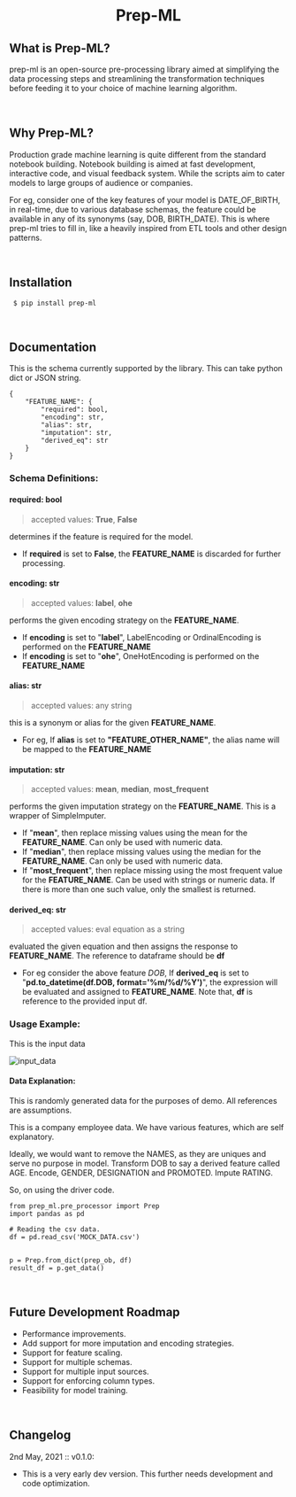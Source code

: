 <h1 align="center">Prep-ML</h1>

## What is Prep-ML?
prep-ml is an open-source pre-processing library aimed at simplifying the data processing steps and streamlining the transformation techniques before feeding it to your choice of machine learning algorithm.

<br>

## Why Prep-ML?
Production grade machine learning is quite different from the standard notebook building. Notebook building is aimed at fast development, interactive code, and visual feedback system. While the scripts aim to cater models to large groups of audience or companies.

For eg, consider one of the key features of your model is DATE_OF_BIRTH, in real-time, due to various database schemas, the feature could be available in any of its synonyms (say, DOB, BIRTH_DATE). This is where prep-ml tries to fill in, like a heavily inspired from ETL tools and other design patterns.

<br>

## Installation

``` $ pip install prep-ml```

<br>

## Documentation

This is the schema currently supported by the library. This can take python dict or JSON string.
```
{
    "FEATURE_NAME": {
        "required": bool,
        "encoding": str,
        "alias": str,
        "imputation": str,
        "derived_eq": str
    }
}
```
### Schema Definitions:

#### required: bool

> accepted values: **True**, **False**

determines if the feature is required for the model. 
- If **required** is set to **False**, the **FEATURE_NAME** is discarded for further processing.

#### encoding: str

> accepted values: **label**, **ohe**

performs the given encoding strategy on the **FEATURE_NAME**. 

- If **encoding** is set to "**label**", LabelEncoding or OrdinalEncoding is performed on the **FEATURE_NAME**
- If **encoding** is set to "**ohe**", OneHotEncoding is performed on the **FEATURE_NAME**


#### alias: str

> accepted values: any string

this is a synonym or alias for the given **FEATURE_NAME**. 

- For eg, If **alias** is set to **"FEATURE_OTHER_NAME"**, the alias name will be mapped to the **FEATURE_NAME**


#### imputation: str

> accepted values: **mean**, **median**, **most_frequent**

performs the given imputation strategy on the **FEATURE_NAME**. This is a wrapper of SimpleImputer. 

- If "**mean**", then replace missing values using the mean for the **FEATURE_NAME**. Can only be used with numeric data.
- If "**median**", then replace missing values using the median for the **FEATURE_NAME**. Can only be used with numeric data.
- If "**most_frequent**", then replace missing using the most frequent value for the **FEATURE_NAME**. Can be used with strings or numeric data. If there is more than one such value, only the smallest is returned.


#### derived_eq: str

> accepted values: eval equation as a string

evaluated the given equation and then assigns the response to **FEATURE_NAME**. The reference to dataframe should be **df**

- For eg consider the above feature *DOB*, If **derived_eq** is set to "**pd.to_datetime(df.DOB, format='%m/%d/%Y')**", the expression will be evaluated and assigned to **FEATURE_NAME**. Note that, **df** is reference to the provided input df.


### Usage Example:
This is the input data 

![input_data](https://github.com/vi3m/vi3m_image_host/blob/master/prep-ml/readme_input.png?raw=true)

#### Data Explanation:

This is randomly generated data for the purposes of demo. All references are assumptions.

This is a company employee data. We have various features, which are self explanatory.

Ideally, we would want to remove the NAMES, as they are uniques and serve no purpose in model. Transform DOB to say a derived feature called AGE. Encode, GENDER, DESIGNATION and PROMOTED. Impute RATING.

So, on using the driver code.

```
from prep_ml.pre_processor import Prep
import pandas as pd

# Reading the csv data.
df = pd.read_csv('MOCK_DATA.csv')


p = Prep.from_dict(prep_ob, df)
result_df = p.get_data()

```

<br>

## Future Development Roadmap
- Performance improvements.
- Add support for more imputation and encoding strategies.
- Support for feature scaling.
- Support for multiple schemas.
- Support for multiple input sources.
- Support for enforcing column types.
- Feasibility for model training.

<br>

## Changelog

2nd May, 2021 :: v0.1.0:
- This is a very early dev version. This further needs development and code optimization.